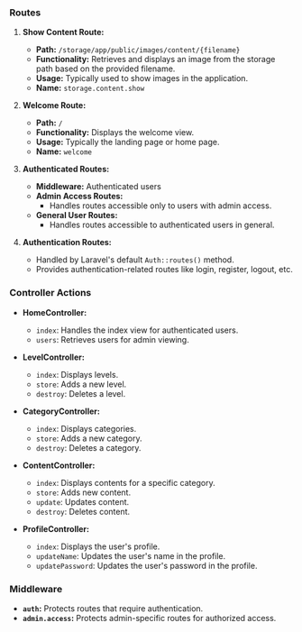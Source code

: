 ### Routes

1. **Show Content Route:**

    - **Path:** `/storage/app/public/images/content/{filename}`
    - **Functionality:** Retrieves and displays an image from the storage path based on the provided filename.
    - **Usage:** Typically used to show images in the application.
    - **Name:** `storage.content.show`

2. **Welcome Route:**

    - **Path:** `/`
    - **Functionality:** Displays the welcome view.
    - **Usage:** Typically the landing page or home page.
    - **Name:** `welcome`

3. **Authenticated Routes:**

    - **Middleware:** Authenticated users
    - **Admin Access Routes:**
        - Handles routes accessible only to users with admin access.
    - **General User Routes:**
        - Handles routes accessible to authenticated users in general.

4. **Authentication Routes:**
    - Handled by Laravel's default `Auth::routes()` method.
    - Provides authentication-related routes like login, register, logout, etc.

### Controller Actions

-   **HomeController:**

    -   `index`: Handles the index view for authenticated users.
    -   `users`: Retrieves users for admin viewing.

-   **LevelController:**

    -   `index`: Displays levels.
    -   `store`: Adds a new level.
    -   `destroy`: Deletes a level.

-   **CategoryController:**

    -   `index`: Displays categories.
    -   `store`: Adds a new category.
    -   `destroy`: Deletes a category.

-   **ContentController:**

    -   `index`: Displays contents for a specific category.
    -   `store`: Adds new content.
    -   `update`: Updates content.
    -   `destroy`: Deletes content.

-   **ProfileController:**
    -   `index`: Displays the user's profile.
    -   `updateName`: Updates the user's name in the profile.
    -   `updatePassword`: Updates the user's password in the profile.

### Middleware

-   **`auth`:** Protects routes that require authentication.
-   **`admin.access`:** Protects admin-specific routes for authorized access.
